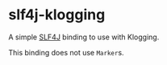 # slf4j-klogging

A simple [SLF4J](https://www.slf4j.org) binding to use with Klogging.

This binding does not use `Marker`s.
